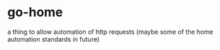 # go-home
a thing to allow automation of http requests (maybe some of the home automation standards in future)
